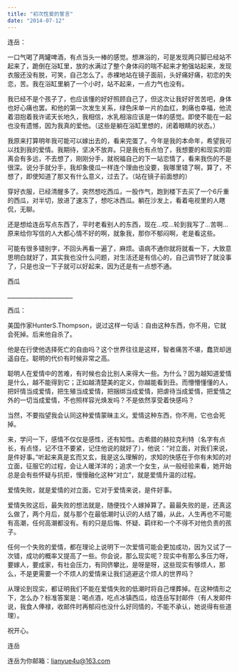 ```yaml
---
title: "初次性爱的誓言"
date: "2014-07-12"
---
```


连岳：

一口气喝了两罐啤酒，有点当头一棒的感觉。想淋浴的，可是发现两只脚已经站不起来了，跪倒在浴缸里，放的水满过了整个身体闷的喘不起来才勉强站起来，发现衣服还没有脱，可笑，自己怎么了。赤裸地站在镜子面前，头好痛好痛，初恋的失恋，苦。我在浴缸里躺了一个小时，站不起来，一点力气也没有。

我已经不是个孩子了，也应该懂的好好照顾自己了，但这次让我好好苦苦吧，身体也好心痛也罢。和他的第一次发生关系，绿色床单一片的血红，刺痛也幸福，他流着泪抱着我许诺天长地久，我相信，水乳相溶应该是一体的感觉。即使不能在一起也没有遗憾，因为我真的爱他。（这些是躺在浴缸里想的，闭着眼睛的状态。）

我原来打算明年我可能可以嫁出去的，看来完蛋了。今年是我的本命年，希望我可以找到我的爱情。我期待，坚决不放弃。只是我也有点怕了，我想要的和现实的距离会有多远，不去想了，刚刚分手，就祝福自己的下一站恋情了，看来我伤的不是很深。说分手就分手，我却象傻瓜一样连个理由也没要，我哪里错了啊，算了，不想了，即使知道了那又有什么意义，过去了。（站在镜子前面想的）

穿好衣服，已经清醒多了。突然想吃西瓜，一股作气，跑到楼下去买了一个6斤重的西瓜，对半切，放进了速冻了，想吃冰西瓜。躺在沙发上，看着电视里的人瞎侃，无聊。

还是想给连岳写点东西了，平时老看别人的东西，现在…哎…轮到我写了…苦啊…原来给你写信的人大都心情不好的啊，就象我，那你不郁闷啊，老是看这些。

可能有很多错别字，不回头再看一遍了，麻烦。语病不通你就将就看一下，大致意思明白就好了，其实我也没什么问题，对生活还是有信心的，自己调节好了就没事了，只是也没一下子就可以好起来，因为还是有一点想不通。

西瓜

\_\_\_\_\_\_\_\_\_\_\_\_\_\_\_\_\_\_\_\_\_\_\_

西瓜：

美国作家HunterS.Thompson，说过这样一句话：自由这种东西，你不用，它就会死掉。后来他自杀了。

他是在行使他选择死亡的自由吗？这个世界往往是这样，智者痛苦不堪，蠢货却逍遥自在。聪明的代价有时候非常之高。

聪明人在爱情中的苦难，有时候也会比别人来得大一些。为什么？因为越知道爱情是什么，越不能得到它；正如越清楚美的定义，你越能看到丑。而懵懵懂懂的人，把奸情当成爱情，把生殖当成爱情，把捆绑当成爱情，把虐待当成爱情，把爱情之外的一切当成爱情，不也照样容光焕发吗？不是依然享受着快感吗？

当然，不要指望我会认同这种爱情蒙昧主义。爱情这种东西，你不用，它也会死掉。

来，学问一下，感情不仅仅是感性，还有知性。古希腊的赫拉克利特（名字有点长，有点怪，记不住不要紧，记住他说的就好了），他说：“对立面，对我们来说，是件好事。”听起来真是玄而又玄，我是这么理解的，求知的快感在于你有未知的对立面，征服它的过程，会让人暖洋洋的；追求一个女生，从一般经验来看，她开始总是会有些怀疑与抗拒，慢慢融化这种“对立”，就是爱情升温的过程。

爱情失败，就是爱情的对立面，它对于爱情来说，是件好事。

爱情失败这后，最失败的想法就是，随便找个人嫁掉算了。最最失败的是，还真这么做了，两个月后，就与那个在最低潮时认识的人结了婚，从此，人生再也不可能有高潮，任何高潮都没有。有的只是后悔、怀疑、羁绊和一个不得不对他负责的孩子。

任何一个失败的爱情，都在理论上说明下一次爱情可能会更加成功，因为又试了一次错，成功的概率又提高了一些。你会说，那么现实呢？现实中有那么多压力呀，要嫁人，要成家，有社会压力，有同侪攀比，是呀是呀，这些现实有够烦人，那么，不是更需要一个不烦人的爱情来让我们逃避这个烦人的世界吗？

从理论到现实，都证明我们不能在爱情失败的低潮时将自己埋葬掉。在这种情形之下，怎么办？标准答案是：喝点酒，吃点冰镇西瓜，给连岳写封邮件（有人发邮件说，我食人俸禄，收邮件时再郁闷也没什么好同情的，不能不承认，她说得有些道理）。

祝开心。

连岳

连岳为你邮箱：lianyue4u@163.com

